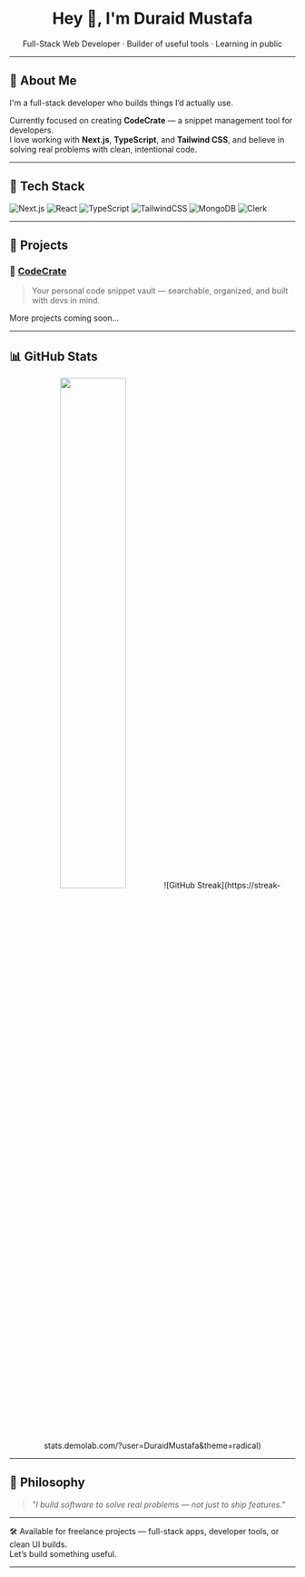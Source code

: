 <h1 align="center">Hey 👋, I'm Duraid Mustafa</h1>
<p align="center">
  Full-Stack Web Developer · Builder of useful tools · Learning in public
</p>

---

## 🧠 About Me

I'm a full-stack developer who builds things I’d actually use.

Currently focused on creating **CodeCrate** — a snippet management tool for developers.  
I love working with **Next.js**, **TypeScript**, and **Tailwind CSS**, and believe in solving real problems with clean, intentional code.

---

## 🔧 Tech Stack

![Next.js](https://img.shields.io/badge/Next.js-000?style=for-the-badge&logo=nextdotjs)
![React](https://img.shields.io/badge/React-20232A?style=for-the-badge&logo=react&logoColor=61DAFB)
![TypeScript](https://img.shields.io/badge/TypeScript-007ACC?style=for-the-badge&logo=typescript&logoColor=white)
![TailwindCSS](https://img.shields.io/badge/Tailwind-38B2AC?style=for-the-badge&logo=tailwind-css&logoColor=white)
![MongoDB](https://img.shields.io/badge/MongoDB-47A248?style=for-the-badge&logo=mongodb&logoColor=white)
![Clerk](https://img.shields.io/badge/Clerk-000000?style=for-the-badge&logo=clerk&logoColor=white)

---

## 🚀 Projects

### 🧠 [CodeCrate](https://github.com/DuraidMustafa/CodeCrate)
> Your personal code snippet vault — searchable, organized, and built with devs in mind.

More projects coming soon...

---

## 📊 GitHub Stats

<div align="center">
  <img src="https://github-readme-stats.vercel.app/api?username=DuraidMustafa&show_icons=true&theme=radical" width="48%" />
  ![GitHub Streak](https://streak-stats.demolab.com/?user=DuraidMustafa&theme=radical)
</div>

---

## 💭 Philosophy

> *"I build software to solve real problems — not just to ship features."*

---

🛠️ Available for freelance projects — full-stack apps, developer tools, or clean UI builds.  
Let’s build something useful.

---

